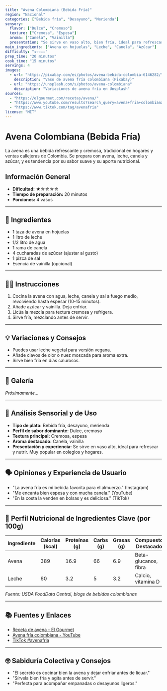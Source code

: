 ```yaml
---
title: "Avena Colombiana (Bebida Fría)"
region: "Nacional"
categories: ["Bebida fría", "Desayuno", "Merienda"]
sensory:
  flavor: ["Dulce", "Cremoso"]
  texture: ["Cremosa", "Espesa"]
  aroma: ["Canela", "Vainilla"]
  presentation: "Se sirve en vaso alto, bien fría, ideal para refrescar y nutrir. Muy popular en colegios y hogares."
main_ingredients: ["Avena en hojuelas", "Leche", "Canela", "Azúcar"]
difficulty: "★☆☆☆☆"
prep_time: "20 minutos"
cook_time: "15 minutos"
servings: 4
images:
  - url: "https://pixabay.com/es/photos/avena-bebida-colombia-6146282/"
    description: "Vaso de avena fría colombiana (Pixabay)"
  - url: "https://unsplash.com/s/photos/avena-colombiana"
    description: "Variaciones de avena fría en Unsplash"
sources:
  - "https://elgourmet.com/recetas/avena/"
  - "https://www.youtube.com/results?search_query=avena+fria+colombiana"
  - "https://www.tiktok.com/tag/avenafria"
license: "MIT"
---
```


# Avena Colombiana (Bebida Fría)

La avena es una bebida refrescante y cremosa, tradicional en hogares y ventas callejeras de Colombia. Se prepara con avena, leche, canela y azúcar, y es tendencia por su sabor suave y su aporte nutricional.

## Información General

* **Dificultad:** ★☆☆☆☆
* **Tiempo de preparación:** 20 minutos
* **Porciones:** 4 vasos

---

## 📝 Ingredientes

- 1 taza de avena en hojuelas
- 1 litro de leche
- 1/2 litro de agua
- 1 rama de canela
- 4 cucharadas de azúcar (ajustar al gusto)
- 1 pizca de sal
- Esencia de vainilla (opcional)

---

## 👨‍🍳 Instrucciones

1. Cocina la avena con agua, leche, canela y sal a fuego medio, revolviendo hasta espesar (10-15 minutos).
2. Añade azúcar y vainilla. Deja enfriar.
3. Licúa la mezcla para textura cremosa y refrigera.
4. Sirve fría, mezclando antes de servir.

---

## 💡 Variaciones y Consejos

- Puedes usar leche vegetal para versión vegana.
- Añade clavos de olor o nuez moscada para aroma extra.
- Sirve bien fría en días calurosos.

---

## 📸 Galería

*Próximamente...*

---

## 🔬 Análisis Sensorial y de Uso

- **Tipo de plato:** Bebida fría, desayuno, merienda
- **Perfil de sabor dominante:** Dulce, cremoso
- **Textura principal:** Cremosa, espesa
- **Aroma destacado:** Canela, vainilla
- **Presentación y experiencia:** Se sirve en vaso alto, ideal para refrescar y nutrir. Muy popular en colegios y hogares.

---

## 🗣️ Opiniones y Experiencia de Usuario

- "La avena fría es mi bebida favorita para el almuerzo." (Instagram)
- "Me encanta bien espesa y con mucha canela." (YouTube)
- "En la costa la venden en bolsas y es deliciosa." (TikTok)

---

## 🧬 Perfil Nutricional de Ingredientes Clave (por 100g)

| Ingrediente | Calorías (kcal) | Proteínas (g) | Carbs (g) | Grasas (g) | Compuestos Destacados |
|-------------|-----------------|--------------|-----------|------------|----------------------|
| Avena       | 389             | 16.9         | 66        | 6.9        | Beta-glucanos, fibra |
| Leche       | 60              | 3.2          | 5         | 3.2        | Calcio, vitamina D   |

*Fuente: USDA FoodData Central, blogs de bebidas colombianas*

---

## 📚 Fuentes y Enlaces

- [Receta de avena - El Gourmet](https://elgourmet.com/recetas/avena/)
- [Avena fría colombiana - YouTube](https://www.youtube.com/results?search_query=avena+fria+colombiana)
- [TikTok #avenafria](https://www.tiktok.com/tag/avenafria)

---

## 🤓 Sabiduría Colectiva y Consejos

- "El secreto es cocinar bien la avena y dejar enfriar antes de licuar."
- "Sírvela bien fría y agita antes de servir."
- "Perfecta para acompañar empanadas o desayunos ligeros."
